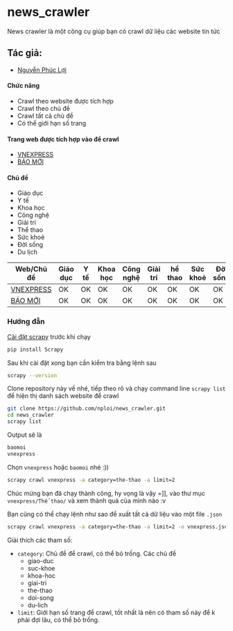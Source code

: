 
# news_crawler

News crawler là một công cụ giúp bạn có  crawl dữ liệu các website tin tức

## Tác giả: 
- [Nguyễn Phúc Lợi](https://github.com/nploi)

#### Chức năng
* Crawl theo website được tích hợp
* Crawl theo chủ đề
* Crawl tất cả chủ đề
* Có thể giới hạn số trang

#### Trang web được tích hợp vào để crawl
* [VNEXPRESS](https://vnexpress.net/)
* [BÁO MỚI](https://baomoi.com/)

#### Chủ đề
* Giáo dục
* Y tế
* Khoa học
* Công nghệ
* Giải trí
* Thể thao
* Sức khoẻ
* Đời sống
* Du lịch

Web/Chủ đề| Giáo dục | Y tế | Khoa học | Công nghệ | Giải trí | hể thao | Sức khoẻ| Đời sống | Du lịch
--- | --- | --- | --- |--- |--- |--- |--- |---|--- 
[VNEXPRESS](https://vnexpress.net/) | OK | OK | OK | OK | OK | OK | OK | OK | OK
[BÁO MỚI](https://baomoi.com/) | OK | OK | OK | OK | OK | OK | OK | OK | OK


### Hướng đẫn

[Cài đặt scrapy](http://doc.scrapy.org/en/latest/intro/install.html) trước khi chạy
```bash
pip install Scrapy
```

Sau khi cài đặt xong bạn cần kiểm tra bằng lệnh sau
```bash
scrapy --version
```
Clone repository này về  nhé, tiếp theo rõ và chạy command line `scrapy list` để hiện thị danh sách website để  crawl
```bash
git clone https://github.com/nploi/news_crawler.git
cd news_crawler
scrapy list
```
Output sẽ là
```bash
baomoi
vnexpress
```
Chọn `vnexpress` hoặc `baomoi` nhé :))
```bash
scrapy crawl vnexpress -a category=the-thao -a limit=2
```
Chúc mừng bạn đã chạy thành công, hy vọng là vậy =]], vào thư mục `vnexpress/Thể thao/` và xem thành quả của mình nào :v

Bạn cũng có thể chạy lệnh như sao để xuất tất cả dữ liệu vào một file `.json`

```bash
scrapy crawl vnexpress -a category=the-thao -a limit=2 -o vnexpress.json
```

Giải thích các tham số:
- `category`: Chủ đề để crawl, có thể bỏ trống. Các chủ đề
    * giao-duc
    * suc-khoe
    * khoa-hoc
    * giai-tri
    * the-thao
    * doi-song
    * du-lich
- `limit`: Giới hạn số trang để crawl, tốt nhất là nên có tham số này để k phải đợi lâu, có thể bỏ trống.

